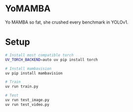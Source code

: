 # YoMAMBA

Yo MAMBA so fat, she crushed every benchmark in YOLOv1.

# Setup

```bash
# Install most compatible torch
UV_TORCH_BACKEND=auto uv pip install torch

# Install mambavision
uv pip install mambavision

# Train
uv run train.py

# Test
uv run test_image.py
uv run test_video.py
```